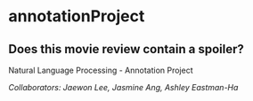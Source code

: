 # annotationProject
## Does this movie review contain a spoiler? 
Natural Language Processing - Annotation Project 

_Collaborators: Jaewon Lee, Jasmine Ang, Ashley Eastman-Ha_
